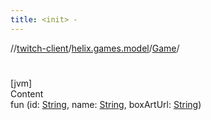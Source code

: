 ```yaml
---
title: <init> -
---
```

//[twitch-client](../../index.md)/[helix.games.model](../index.md)/[Game](index.md)/[<init>](-init-.md)



# <init>  
[jvm]  
Content  
fun [<init>](-init-.md)(id: [String](https://kotlinlang.org/api/latest/jvm/stdlib/kotlin/-string/index.html), name: [String](https://kotlinlang.org/api/latest/jvm/stdlib/kotlin/-string/index.html), boxArtUrl: [String](https://kotlinlang.org/api/latest/jvm/stdlib/kotlin/-string/index.html))  



